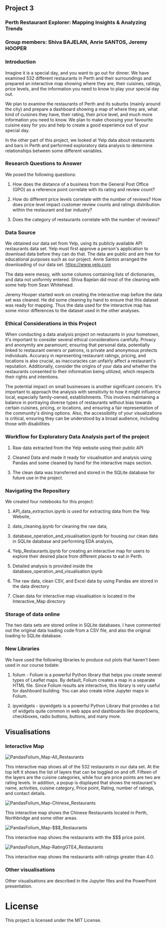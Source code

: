 ## Project 3 

### Perth Restaurant Explorer: Mapping Insights & Analyzing Trends

### Group members: Shiva BAJELAN, Anrie SANTOS, Jeremy HOOPER

### Introduction

Imagine it is a special day, and you want to go out for dinner. We have examined 532 different restaurants in Perth and their surroundings and prepared an interactive map showing where they are, their cuisines, ratings, price levels, and the information you need to know to play your special day out.

We plan to examine the restaurants of Perth and its suburbs (mainly around the city) and prepare a dashboard showing a map of where they are, what kind of cuisines they have, their rating, their price level, and much more information you need to know. We plan to make choosing your favourite cuisine easy for you and help to create a good experience out of your special day. 

In the other part of this project, we looked at Yelp data about restaurants and bars in Perth and performed exploratory data analysis to determine relationships between some different variables.

### Research Questions to Answer

We posed the following questions:

 1. How does the distance of a business from the General Post Office (GPO) as a reference point correlate with its rating and review count?
    
 2. How do different price levels correlate with the number of reviews? How does price level impact customer review counts and ratings distribution within the restaurant and bar industry?
    
 3. Does the category of restaurants correlate with the number of reviews?
   
### Data Source

We obtained our data set from Yelp, using its publicly available API restaurants data set. Yelp must first approve a person's application to download data before they can do that. The data are public and are free for educational purposes such as our project. Anrie Santos arranged the downloading of our data set.
https://www.yelp.com

The data were messy, with some columns containing lists of dictionaries, and data not uniformly entered. Shiva Bajelan did most of the cleaning with some help from Sean Whitehead.

Jeremy Hooper started work on creating the interactive map before the data set was cleaned. He did some cleaning by hand to ensure that this dataset was ready for mapping. Thus the data used for the interactive map has some minor differences to the dataset used in the other analyses.

### Ethical Considerations in this Project

When conducting a data analysis project on restaurants in your hometown, it's important to consider several ethical considerations carefully. Privacy and anonymity are paramount; ensuring that personal data, potentially linked to restaurant owners or patrons, is private and anonymous protects individuals. Accuracy in representing restaurant ratings, pricing, and locations is also crucial, as inaccuracies can unfairly affect a restaurant's reputation. Additionally, consider the origins of your data and whether the restaurants consented to their information being utilized, which respects their rights and intentions.

The potential impact on small businesses is another significant concern. It's important to approach the analysis with sensitivity to how it might influence local, especially family-owned, establishments. This involves maintaining a balance in portraying diverse types of restaurants without bias towards certain cuisines, pricing, or locations, and ensuring a fair representation of the community's dining options. Also, the accessibility of your visualizations is critical, ensuring they can be understood by a broad audience, including those with disabilities.

### Workflow for Exploratory Data Analysis part of the project

1. Raw data extracted from the Yelp website using their public API

2. Cleaned Data and made it ready for visualisation and analysis using Pandas and some cleaned by hand for the interactive maps section.

3. The clean data was transferred and stored in the SQLite database for future use in the project.

### Navigating the Repository

We created four notebooks for this project:

  1. API_data_extraction.ipynb is used for extracting data from the Yelp Website,
 
  2. data_cleaning.ipynb for cleaning the raw data,
      
  3. database_operation_and_visualisation.ipynb for housing our clean data in SQLite database and performing EDA analysis,
     
  4. Yelp_Restaurants.ipynb for creating an interactive map for users to explore their desired place from different places to eat in Perth.
   
  5. Detailed analysis is provided inside the database_operation_and_visualisation.ipynb
   
  6. The raw data, clean CSV, and Excel data by using Pandas are stored in the data directory

  7. Clean data for interactive map visualisation is located in the Interactive_Map directory

### Storage of data online
The two data sets are stored online in SQLite databases. I have commented out the original data loading code from a CSV file, and also the original loading to SQLite database.

### New Libraries
We have used the following libraries to produce out plots that haven't been used in our course todate: 

 1.  folium - Folium is a powerful Python library that helps you create several types of Leaflet maps. By default, Folium creates a map in a separate HTML file. Since Folium results are interactive, this library is very useful for dashboard building. You can also create inline Jupyter maps in Folium.
  
 2.  ipywidgets - ipywidgets is a powerful Python Library that provides a list of widgets quite common in web apps and dashboards like dropdowns, checkboxes, radio buttons, buttons, and many more.

## Visualisations

### Interactive Map


![PandasFolium_Map-All_Restaurants](https://github.com/Shivabajelan/Yelp_Data_Insights_Dashboard/assets/144417761/89578a4f-847b-42b0-ad8e-6770588220fa)

This interactive map shows all of the 532 restaurants in our data set. At the top left it shows the list of layers that can be toggled on and off. Fifteen of the layers are the cuisine categories, while four are price points are two are rating levels.
In addition, a popup is displayed that shows the restaurant's name, activities, cuisine category, Price point, Rating, number of ratings, and contact details. 

![PandasFolium_Map-Chinese_Restaurants](https://github.com/Shivabajelan/Yelp_Data_Insights_Dashboard/assets/144417761/42720219-f506-4ade-bc8d-ca309efe1ee4)

This interactive map shows the Chinese Restaurants located in Perth, Northbridge and some other areas.


![PandasFolium_Map-$$$_Restaurants](https://github.com/Shivabajelan/Yelp_Data_Insights_Dashboard/assets/144417761/792957d4-85ee-476c-be4a-df621bd98de1)

This interactive map shows the restaurants with the $$$ price point.

![PandasFolium_Map-RatingGTE4_Restaurants](https://github.com/Shivabajelan/Yelp_Data_Insights_Dashboard/assets/144417761/a406c72a-0646-48b6-a176-0e59122ccd61)

This interactive map shows the restaurants with ratings greater than 4.0.

### Other visualisations
Other visualisations are described in the Jupyter files and the PowerPoint presentation.

# License 
This project is licensed under the MIT License.
